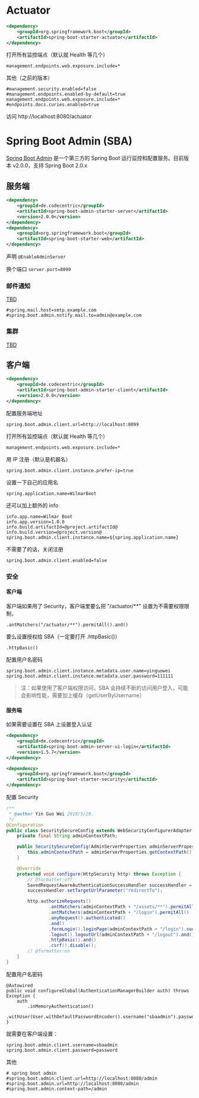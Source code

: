 # Actuator

```xml
<dependency>
	<groupId>org.springframework.boot</groupId>
	<artifactId>spring-boot-starter-actuator</artifactId>
</dependency>
```

打开所有监控端点（默认就 Health 等几个）
```
management.endpoints.web.exposure.include=*
```
其他（之前的版本）
```
#management.security.enabled=false
#management.endpoints.enabled-by-default=true
management.endpoints.web.exposure.include=*
#endpoints.docs.curies.enabled=true
```

访问 http://localhost:8080/actuator

# Spring Boot Admin (SBA)

[Spring Boot Admin](https://github.com/joshiste/spring-boot-admin) 是一个第三方的 Spring Boot 运行监控和配置服务。目前版本 v2.0.0，支持 Spring Boot 2.0.x

## 服务端

```xml
<dependency>
	<groupId>de.codecentric</groupId>
	<artifactId>spring-boot-admin-starter-server</artifactId>
	<version>2.0.0</version>
</dependency>
<dependency>
    <groupId>org.springframework.boot</groupId>
    <artifactId>spring-boot-starter-web</artifactId>
</dependency>
```

声明 `@EnableAdminServer`

换个端口 `server.port=8099`

### 邮件通知

[TBD](http://codecentric.github.io/spring-boot-admin/2.0.0/#mail-notifications)

```
#spring.mail.host=smtp.example.com
#spring.boot.admin.notify.mail.to=admin@example.com
```

### 集群

[TBD](http://codecentric.github.io/spring-boot-admin/2.0.0/#clustering-support)

## 客户端

```xml
<dependency>
    <groupId>de.codecentric</groupId>
    <artifactId>spring-boot-admin-starter-client</artifactId>
    <version>2.0.0</version>
</dependency>
```

配置服务端地址
```
spring.boot.admin.client.url=http://localhost:8099
```

打开所有监控端点（默认就 Health 等几个）
```
management.endpoints.web.exposure.include=*
```

用 IP 注册（默认是机器名）
```
spring.boot.admin.client.instance.prefer-ip=true

```

设置一下自己的应用名
```
spring.application.name=WilmarBoot
```
还可以加上额外的 info
```
info.app.name=Wilmar Boot
info.app.version=1.0.0
info.build.artifactId=@project.artifactId@
info.build.version=@project.version@
spring.boot.admin.client.instance.name=${spring.application.name}
```

不需要了的话，关闭注册
```
spring.boot.admin.client.enabled=false
```

### 安全

#### 客户端
客户端如果用了 Security，客户端里要么把 "/actuator/**" 设置为不需要权限限制，
```
.antMatchers("/actuator/**").permitAll().and()
```
要么设置授权给 SBA（一定要打开 .httpBasic()）
```
.httpBasic()
```
配置用户名密码
```
spring.boot.admin.client.instance.metadata.user.name=yinguowei
spring.boot.admin.client.instance.metadata.user.password=111111
```

> 注：如果使用了客户端权限访问，SBA 会持续不断的访问用户登入，可能会影响性能，需要加上缓存（getUserByUsername）

#### 服务端
如果需要设置在 SBA 上设置登入认证
```xml
<dependency>
	<groupId>de.codecentric</groupId>
	<artifactId>spring-boot-admin-server-ui-login</artifactId>
	<version>1.5.7</version>
</dependency>

<dependency>
	<groupId>org.springframework.boot</groupId>
	<artifactId>spring-boot-starter-security</artifactId>
</dependency>
```

配置 Security
```java
/**
 * @author Yin Guo Wei 2018/5/28.
 */
@Configuration
public class SecuritySecureConfig extends WebSecurityConfigurerAdapter {
    private final String adminContextPath;

    public SecuritySecureConfig(AdminServerProperties adminServerProperties) {
        this.adminContextPath = adminServerProperties.getContextPath();
    }

    @Override
    protected void configure(HttpSecurity http) throws Exception {
        // @formatter:off
        SavedRequestAwareAuthenticationSuccessHandler successHandler = new SavedRequestAwareAuthenticationSuccessHandler();
        successHandler.setTargetUrlParameter("redirectTo");

        http.authorizeRequests()
                .antMatchers(adminContextPath + "/assets/**").permitAll()
                .antMatchers(adminContextPath + "/login").permitAll()
                .anyRequest().authenticated()
                .and()
                .formLogin().loginPage(adminContextPath + "/login").successHandler(successHandler).and()
                .logout().logoutUrl(adminContextPath + "/logout").and()
                .httpBasic().and()
                .csrf().disable();
        // @formatter:on
    }
}
```

配置用户名密码
```
@Autowired
public void configureGlobal(AuthenticationManagerBuilder auth) throws Exception {
    auth
        .inMemoryAuthentication()
        .withUser(User.withDefaultPasswordEncoder().username("sbaadmin").password("password").roles("ADMIN"));
}
```

就需要在客户端设置：
```
spring.boot.admin.client.username=sbaadmin
spring.boot.admin.client.password=password
```


其他
```
# spring boot admin
#spring.boot.admin.client.url=http://localhost:8080/admin
#spring.boot.admin.url=http://localhost:8080/admin
#spring.boot.admin.context-path=/admin
```